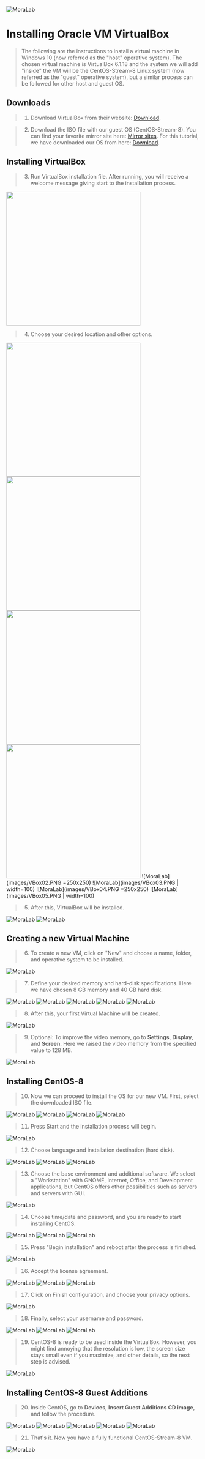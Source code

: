 ![MoraLab](/picture/MORALAB_Banner.png)

# Installing Oracle VM VirtualBox

> The following are the instructions to install a virtual machine in Windows 10 (now referred as the "host" operative system). The chosen virtual machine is VirtualBox 6.1.18 and the system we will add "inside" the VM will be the CentOS-Stream-8 Linux system (now referred as the "guest" operative system), but a similar process can be followed for other host and guest OS.

## Downloads

> 1. Download VirtualBox from their website: [Download](https://download.virtualbox.org/virtualbox/6.1.18/VirtualBox-6.1.18-142142-Win.exe).

> 2. Download the ISO file with our guest OS (CentOS-Stream-8). You can find your favorite mirror site here: [Mirror sites](http://isoredirect.centos.org/centos/8-stream/isos/x86_64/). For this tutorial, we have downloaded our OS from here: [Download](http://download.nus.edu.sg/mirror/centos/8-stream/isos/x86_64/CentOS-Stream-8-x86_64-20210402-dvd1.iso).

## Installing VirtualBox

> 3. Run VirtualBox installation file. After running, you will receive a welcome message giving start to the installation process.

<img src="images/VBox01.PNG" width="350">

> 4. Choose your desired location and other options.

<img src="images/VBox02.PNG" width="350">
<img src="images/VBox03.PNG" width="350">
<img src="images/VBox04.PNG" width="350">
<img src="images/VBox05.PNG" width="350">
![MoraLab](images/VBox02.PNG =250x250)
![MoraLab](images/VBox03.PNG | width=100)
![MoraLab](images/VBox04.PNG =250x250)
![MoraLab](images/VBox05.PNG | width=100)

> 5. After this, VirtualBox will be installed.

![MoraLab](images/VBox06.PNG)
![MoraLab](images/VBox07.PNG)

## Creating a new Virtual Machine

> 6. To create a new VM, click on "New" and choose a name, folder, and operative system to be installed.

![MoraLab](images/VBox11.PNG)

> 7. Define your desired memory and hard-disk specifications. Here we have chosen 8 GB memory and 40 GB hard disk.

![MoraLab](images/VBox12.PNG)
![MoraLab](images/VBox13.PNG)
![MoraLab](images/VBox14.PNG)
![MoraLab](images/VBox15.PNG)
![MoraLab](images/VBox16.PNG)

> 8. After this, your first Virtual Machine will be created.

![MoraLab](images/VBox17.PNG)

> 9. Optional: To improve the video memory, go to **Settings**, **Display**, and **Screen**. Here we raised the video memory from the specified value to 128 MB.

![MoraLab](images/VBox18.PNG)

## Installing CentOS-8

> 10. Now we can proceed to install the OS for our new VM. First, select the downloaded ISO file.

![MoraLab](images/VBox19.PNG)
![MoraLab](images/VBox20.PNG)
![MoraLab](images/VBox21.PNG)
![MoraLab](images/VBox22.PNG)

> 11. Press Start and the installation process will begin.

![MoraLab](images/VBox23.PNG)

> 12. Choose language and installation destination (hard disk). 

![MoraLab](images/VBox24.PNG)
![MoraLab](images/VBox25.PNG)
![MoraLab](images/VBox26.PNG)

> 13. Choose the base environment and additional software. We select a "Workstation" with GNOME, Internet, Office, and Development applications, but CentOS offers other possibilities such as servers and servers with GUI.

![MoraLab](images/VBox27.PNG)

> 14. Choose time/date and password, and you are ready to start installing CentOS.

![MoraLab](images/VBox28.PNG)
![MoraLab](images/VBox29.PNG)
![MoraLab](images/VBox30.PNG)

> 15. Press "Begin installation" and reboot after the process is finished.

![MoraLab](images/VBox32.PNG)

> 16. Accept the license agreement.

![MoraLab](images/VBox33.PNG)
![MoraLab](images/VBox34.PNG)
![MoraLab](images/VBox35.PNG)

> 17. Click on Finish configuration, and choose your privacy options.

![MoraLab](images/VBox37.PNG)

> 18. Finally, select your username and password.

![MoraLab](images/VBox38.PNG)
![MoraLab](images/VBox39.PNG)
![MoraLab](images/VBox40.PNG)

> 19. CentOS-8 is ready to be used inside the VirtualBox. However, you might find annoying that the resolution is low, the screen size stays small even if you maximize, and other details, so the next step is advised.

![MoraLab](images/VBox41.PNG)

## Installing CentOS-8 Guest Additions

> 20. Inside CentOS, go to **Devices**, **Insert Guest Additions CD image**, and follow the procedure.

![MoraLab](images/VBox47.PNG)
![MoraLab](images/VBox48.PNG)
![MoraLab](images/VBox49.PNG)
![MoraLab](images/VBox50.PNG)
![MoraLab](images/VBox51.PNG)

> 21. That's it. Now you have a fully functional CentOS-Stream-8 VM.

![MoraLab](images/VBox52.PNG)
